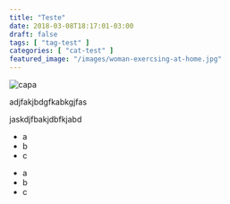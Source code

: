 ```yaml
---
title: "Teste"
date: 2018-03-08T18:17:01-03:00
draft: false
tags: [ "tag-test" ]
categories: [ "cat-test" ]
featured_image: "/images/woman-exercsing-at-home.jpg"
---
```


![capa](/images/woman-exercsing-at-home.jpg)

adjfakjbdgfkabkgjfas

jaskdjfbakjdbfkjabd

- a
- b
- c

* a
* b
* c


